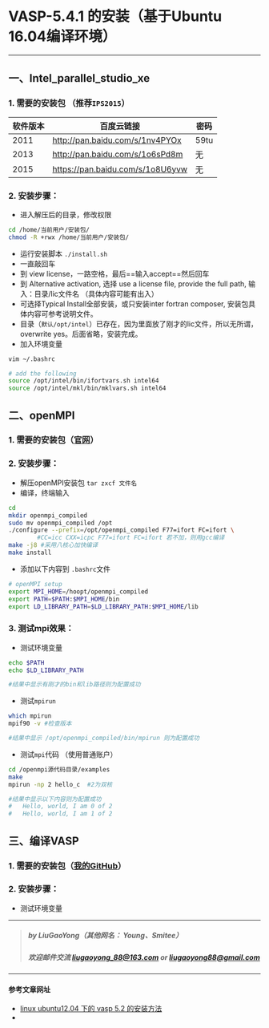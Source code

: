 # VASP-5.4.1 的安装（基于Ubuntu 16.04编译环境）
---



##  一、Intel_parallel_studio_xe
### 1. 需要的安装包 （推荐`IPS2015`）

软件版本| 百度云链接 | 密码
---     |---| ---
2011    | http://pan.baidu.com/s/1nv4PYOx  | 59tu
2013    | http://pan.baidu.com/s/1o6sPd8m  | 无
2015    | https://pan.baidu.com/s/1o8U6yvw | 无


### 2. 安装步骤：
- 进入解压后的目录，修改权限

```bash
cd /home/当前用户/安装包/
chmod -R +rwx /home/当前用户/安装包/
```

- 运行安装脚本 `./install.sh`
- 一直敲回车 
- 到 view license，一路空格，最后==输入accept==然后回车
- 到 Alternative activation, 选择 use a license file, provide the full path, 输入：目录/lic文件名 （具体内容可能有出入）
- 可选择Typical Install全部安装，或只安装inter fortran composer, 安装包具体内容可参考说明文件。
- 目录（`默认/opt/intel`）已存在，因为里面放了刚才的lic文件，所以无所谓，overwrite yes。后面省略，安装完成。
- 加入环境变量

```bash
vim ~/.bashrc

# add the following
source /opt/intel/bin/ifortvars.sh intel64
source /opt/intel/mkl/bin/mklvars.sh intel64
```

##  二、openMPI

### **1. 需要的安装包（[官网](http://www.open-mpi.org/)）**

### **2. 安装步骤：**
- 解压openMPI安装包 `tar zxcf 文件名`
- 编译，终端输入
```bash
cd 
mkdir openmpi_compiled
sudo mv openmpi_compiled /opt
./configure --prefix=/opt/openmpi_compiled F77=ifort FC=ifort \
        #CC=icc CXX=icpc F77=ifort FC=ifort 若不加，则用gcc编译
make -j8 #采用八核心加快编译
make install
```

- 添加以下内容到 `.bashrc`文件
```bash
# openMPI setup
export MPI_HOME=/hoopt/openmpi_compiled
export PATH=$PATH:$MPI_HOME/bin
export LD_LIBRARY_PATH=$LD_LIBRARY_PATH:$MPI_HOME/lib
```


### **3. 测试mpi效果：**

- 测试环境变量
```bash
echo $PATH
echo $LD_LIBRARY_PATH

#结果中显示有刚才的bin和lib路径则为配置成功
```
- 测试`mpirun`
```bash
which mpirun
mpif90 -v #检查版本

#结果中显示 /opt/openmpi_compiled/bin/mpirun 则为配置成功
```


- 测试`mpi`代码 （使用普通账户）
```bash
cd /openmpi源代码目录/examples
make
mpirun -np 2 hello_c  #2为双核

#结果中显示以下内容则为配置成功
#   Hello, world, I am 0 of 2
#   Hello, world, I am 1 of 2
```

##  三、编译VASP
### 1. 需要的安装包（[我的GitHub](https://github.com/LiuGaoyong/VASP-Compile)）

### 2. 安装步骤：
- 测试环境变量



---
> ##### by LiuGaoYong（其他网名： Young、Smitee）
> ##### 欢迎邮件交流 liugaoyong_88@163.com or liugaoyong88@gmail.com

---

 #### 参考文章网址
- [linux ubuntu12.04 下的 vasp 5.2 的安装方法](http://blog.csdn.net/txcokokok/article/details/42219099)
- 
